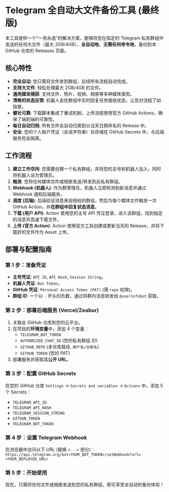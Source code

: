 # Telegram 全自动大文件备份工具 (最终版)

本工具提供一个“一劳永逸”的解决方案，能够将您在指定的 Telegram 私有群组中发送的任何大文件（最大 2GB/4GB），**全自动地**、**无需任何命令地**，备份到本 GitHub 仓库的 Releases 页面。

## 核心特性

- **完全自动**: 您只需将文件发到群组，后续所有流程自动完成。
- **支持大文件**: 轻松处理最大 2GB/4GB 的文件。
- **通用媒体捕获**: 支持文件、照片、视频、相册等多种媒体类型。
- **清晰的状态反馈**: 机器人会在群组中实时回复任务接收状态，让您对流程了如指掌。
- **健壮可靠**: 下载脚本集成了重试机制，上传流程使用官方 GitHub Actions，确保了端到端的可靠性。
- **每日自动归档**: 所有文件会自动归类到以当天日期命名的 Release 中。
- **安全**: 您的个人账户凭证（会话字符串）仅存储在 GitHub Secrets 中，与后端服务完全隔离。

## 工作流程

1.  **建立工作空间**: 您需要创建一个私有群组，并将您的主号和机器人加入，同时将机器人设为管理员。
2.  **触发**: 您将任何媒体文件或相册发送/转发到此私有群组。
3.  **Webhook (机器人)**: 作为群管理员，机器人立即检测到新消息并通过 Webhook 通知后端服务。
4.  **调度 (后端)**: 后端验证消息来自授权的群组，然后为每个媒体文件触发一次 GitHub Action，并**在群组中回复状态消息**。
5.  **下载 (用户 API)**: Action 使用您的主号 API 凭证登录，进入该群组，找到指定的消息并高速下载文件。
6.  **上传 (官方 Action)**: Action 使用官方工具创建或更新当天的 Release，并将下载好的文件作为 Asset 上传。

## 部署与配置指南

### 第 1 步：准备凭证
- **主号凭证**: `API ID`, `API Hash`, `Session String`。
- **机器人凭证**: `Bot Token`。
- **GitHub 凭证**: `Personal Access Token (PAT)` (需 `repo` 权限)。
- **群组 ID**: 一个以 `-` 开头的负数，通过将群内消息转发给 `@userinfobot` 获取。

### 第 2 步：部署后端服务 (Vercel/Zeabur)
1.  关联此 GitHub 仓库到您的云平台。
2.  在项目的**环境变量**中，添加 4 个变量：
    - `TELEGRAM_BOT_TOKEN`
    - `AUTHORIZED_CHAT_ID` (您的私有群组 ID)
    - `GITHUB_REPO` (本仓库路径, `用户名/仓库名`)
    - `GITHUB_TOKEN` (您的 PAT)
3.  部署服务并获取其**公开 URL**。

### 第 3 步：配置 GitHub Secrets
在您的 GitHub 仓库 `Settings` -> `Secrets and variables` -> `Actions` 中，添加 5 个 Secrets：
- `TELEGRAM_API_ID`
- `TELEGRAM_API_HASH`
- `TELEGRAM_SESSION_STRING`
- `GITHUB_TOKEN`
- `TELEGRAM_BOT_TOKEN`

### 第 4 步：设置 Telegram Webhook
在浏览器中访问以下 URL (替换 `<...>` 部分)：
`https://api.telegram.org/bot<YOUR_BOT_TOKEN>/setWebhook?url=<YOUR_DEPLOYED_URL>`

### 第 5 步：开始使用
现在，只需将任何文件或相册发送到您的私有群组，即可享受全自动的备份体验！